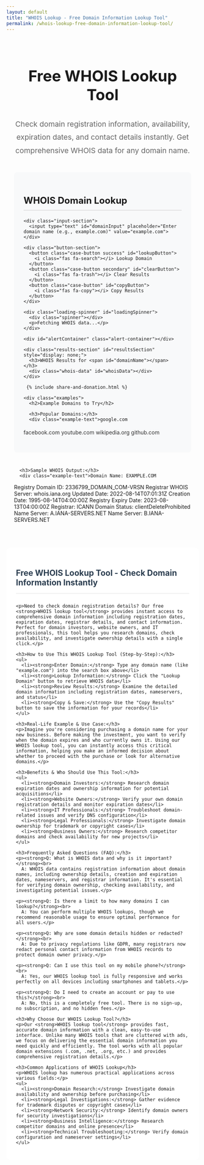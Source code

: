 ```yaml
---
layout: default
title: "WHOIS Lookup - Free Domain Information Lookup Tool"
permalink: /whois-lookup-free-domain-information-lookup-tool/
---
```


<meta charset="UTF-8">
<meta name="viewport" content="width=device-width, initial-scale=1.0">

<title>WHOIS Lookup Tool — Check Domain Owner & Availability (Free)</title>

<meta name="description"
  content="Use our free WHOIS Lookup Tool to check domain ownership, registrar info, expiration date, DNS status & availability. Instant results — no signup required.">

<meta name="keywords"
  content="whois lookup, domain lookup, whois search, domain owner check, whois checker, domain registration info, is domain available, dns lookup, domain expiry checker">

<meta name="author" content="paramdip nath">
<meta name="robots" content="index, follow">

<!-- Open Graph Tags -->
<meta property="og:title" content="Free WHOIS Lookup Tool — Check Domain Information Easy">
<meta property="og:description" content="Find domain owner, registrar, availability & expiration instantly with free WHOIS lookup.">
<meta property="og:type" content="website">
<meta property="og:url" content="https://toolesy.com/whois-lookup-free-domain-information-lookup-tool/">

<!-- Twitter Card Tags -->
<meta name="twitter:card" content="summary_large_image">
<meta name="twitter:title" content="Free WHOIS Lookup Tool — Domain Owner, Registrar, Expiry Info">
<meta name="twitter:description" content="Check WHOIS data instantly — domain ownership, expiration, availability, DNS info & more.">

<script type="application/ld+json">
{
  "@context": "https://schema.org",
  "@type": "FAQPage",
  "mainEntity": [
    {
      "@type": "Question",
      "name": "What does WHOIS lookup show?",
      "acceptedAnswer": {
        "@type": "Answer",
        "text": "WHOIS lookup shows domain owner information, registrar details, creation date, expiration date, and domain availability."
      }
    },
    {
      "@type": "Question",
      "name": "Is WHOIS lookup free?",
      "acceptedAnswer": {
        "@type": "Answer",
        "text": "Yes, the WHOIS lookup tool is free with instant results and no signup required."
      }
    },
    {
      "@type": "Question",
      "name": "Can I find the owner of a website?",
      "acceptedAnswer": {
        "@type": "Answer",
        "text": "If WHOIS privacy is not enabled, you can view the owner’s contact details including admin email and organization."
      }
    },
    {
      "@type": "Question",
      "name": "Can this tool check domain availability?",
      "acceptedAnswer": {
        "@type": "Answer",
        "text": "Yes, it tells whether the domain is already registered and when it expires."
      }
    }
  ]
}
</script>

<!-- Font Awesome -->
<link rel="stylesheet" href="https://cdnjs.cloudflare.com/ajax/libs/font-awesome/6.4.0/css/all.min.css">

<style>
  /* WHOIS Lookup Styles */
  .converter-container {
    padding: 20px;
    max-width: 1200px;
    margin: 0 auto;
  }

  .converter-container h1 {
    color: var(--primary);
    text-align: center;
    margin-bottom: 15px;
    font-size: 2.5rem;
    border-bottom: 3px solid var(--primary);
    padding-bottom: 15px;
  }

  .welcome-message {
    text-align: center;
    font-size: 1.2rem;
    color: #666;
    margin-bottom: 40px;
    line-height: 1.8;
  }

  .converter-section {
    margin-bottom: 40px;
    padding: 25px;
    background: #f8f9fa;
    border-radius: 8px;
    border-left: 4px solid var(--primary);
  }

  .converter-section h2 {
    color: var(--primary);
    margin-bottom: 20px;
    font-size: 1.5rem;
    border-bottom: 2px solid #e0e0e0;
    padding-bottom: 10px;
    display: flex;
    justify-content: space-between;
    align-items: center;
  }

  .converter-section p {
    margin-bottom: 15px;
    line-height: 1.8;
    color: #333;
  }

  .input-section {
    margin: 20px 0;
  }

  .input-section input {
    width: 100%;
    padding: 18px;
    border: 2px solid #e0e6ed;
    border-radius: 10px;
    font-size: 16px;
    resize: vertical;
    font-family: inherit;
    transition: border-color 0.3s;
    margin-bottom: 15px;
  }

  .input-section input:focus {
    outline: none;
    border-color: var(--primary);
    box-shadow: 0 0 0 3px rgba(52, 152, 219, 0.2);
  }

  .button-section {
    display: grid;
    grid-template-columns: repeat(auto-fit, minmax(200px, 1fr));
    gap: 12px;
    margin: 25px 0;
  }

  .case-button {
    padding: 14px 10px;
    border: none;
    border-radius: 8px;
    background: var(--primary);
    color: white;
    font-size: 14px;
    font-weight: 600;
    cursor: pointer;
    transition: all 0.3s ease;
    text-align: center;
  }

  .case-button:hover {
    background: #2980b9;
    transform: translateY(-2px);
    box-shadow: 0 4px 10px rgba(0, 0, 0, 0.15);
  }

  .case-button:active {
    transform: translateY(0);
  }

  .case-button.success {
    background: var(--success);
  }

  .case-button.success:hover {
    background: #218838;
  }

  .case-button.secondary {
    background: #6c757d;
  }

  .case-button.secondary:hover {
    background: #5a6268;
  }

  .alert-container {
    margin-top: 20px;
    min-height: 50px;
  }

  .alert {
    padding: 14px 20px;
    border-radius: 8px;
    margin-bottom: 10px;
    font-weight: 500;
    display: flex;
    align-items: center;
    justify-content: space-between;
  }

  .alert-success {
    background-color: #d4edda;
    color: #155724;
    border: 1px solid #c3e6cb;
  }

  .alert-error {
    background-color: #f8d7da;
    color: #721c24;
    border: 1px solid #f5c6cb;
  }

  .alert .close {
    cursor: pointer;
    font-weight: bold;
  }

  .results-section {
    margin-top: 30px;
    padding: 20px;
    background: white;
    border-radius: 8px;
    border: 1px solid #e0e0e0;
  }

  .results-section h3 {
    color: var(--primary);
    margin-bottom: 15px;
    border-bottom: 1px solid #e0e0e0;
    padding-bottom: 10px;
  }

  .whois-data {
    background: #f8f9fa;
    padding: 15px;
    border-radius: 6px;
    border-left: 4px solid var(--primary);
    font-family: monospace;
    white-space: pre-wrap;
    max-height: 500px;
    overflow-y: auto;
  }

  .loading-spinner {
    display: none;
    text-align: center;
    padding: 20px;
  }

  .spinner {
    border: 4px solid #f3f3f3;
    border-top: 4px solid var(--primary);
    border-radius: 50%;
    width: 40px;
    height: 40px;
    animation: spin 2s linear infinite;
    margin: 0 auto;
  }

  @keyframes spin {
    0% { transform: rotate(0deg); }
    100% { transform: rotate(360deg); }
  }

  .content-placeholder {
    padding: 25px;
    background: white;
    border-radius: 12px;
    margin-top: 30px;
  }

  .content-placeholder ul {
    margin: 15px 0;
    padding-left: 30px;
  }

  .content-placeholder li {
    margin-bottom: 10px;
    line-height: 1.6;
    color: #555;
  }

  .content-placeholder h2 {
    color: #2c3e50;
    border-bottom: 2px solid #f0f0f0;
    padding-bottom: 15px;
    margin-bottom: 25px;
  }

  /* Responsive adjustments */
  @media (max-width: 768px) {
    .button-section {
      grid-template-columns: 1fr;
    }

    .case-button {
      font-size: 13px;
      padding: 12px 8px;
    }

    .converter-container {
      padding: 15px;
    }

    .converter-section {
      padding: 20px;
      margin-bottom: 30px;
    }

    .converter-container h1 {
      font-size: 2rem;
    }

    .converter-section h2 {
      font-size: 1.3rem;
    }

    .share-donation-section {
      flex-direction: column;
      align-items: stretch;
    }

    .share-buttons,
    .donation-buttons {
      justify-content: center;
    }
  }
</style>

<div class="converter-container">
  <h1>Free WHOIS Lookup Tool</h1>
  <p class="welcome-message">Check domain registration information, availability, expiration dates, and contact details instantly. Get comprehensive WHOIS data for any domain name.</p>

  <div class="converter-section">
    <h2>WHOIS Domain Lookup</h2>

    <div class="input-section">
      <input type="text" id="domainInput" placeholder="Enter domain name (e.g., example.com)" value="example.com">
    </div>

    <div class="button-section">
      <button class="case-button success" id="lookupButton">
        <i class="fas fa-search"></i> Lookup Domain
      </button>
      <button class="case-button secondary" id="clearButton">
        <i class="fas fa-trash"></i> Clear Results
      </button>
      <button class="case-button" id="copyButton">
        <i class="fas fa-copy"></i> Copy Results
      </button>
    </div>

    <div class="loading-spinner" id="loadingSpinner">
      <div class="spinner"></div>
      <p>Fetching WHOIS data...</p>
    </div>

    <div id="alertContainer" class="alert-container"></div>

    <div class="results-section" id="resultsSection" style="display: none;">
      <h3>WHOIS Results for <span id="domainName"></span></h3>
      <div class="whois-data" id="whoisData"></div>
    </div>

     {% include share-and-donation.html %}

    <div class="examples">
      <h2>Example Domains to Try</h2>
      
      <h3>Popular Domains:</h3>
      <div class="example-text">google.com
facebook.com
youtube.com
wikipedia.org
github.com</div>

      <h3>Sample WHOIS Output:</h3>
      <div class="example-text">Domain Name: EXAMPLE.COM
Registry Domain ID: 2336799_DOMAIN_COM-VRSN
Registrar WHOIS Server: whois.iana.org
Updated Date: 2022-08-14T07:01:31Z
Creation Date: 1995-08-14T04:00:00Z
Registry Expiry Date: 2023-08-13T04:00:00Z
Registrar: ICANN
Domain Status: clientDeleteProhibited
Name Server: A.IANA-SERVERS.NET
Name Server: B.IANA-SERVERS.NET</div>
    </div>
  </div>

  <!-- SEO Content Section -->
  <div class="content-placeholder">
    <h2>Free WHOIS Lookup Tool - Check Domain Information Instantly</h2>

    <p>Need to check domain registration details? Our free <strong>WHOIS lookup tool</strong> provides instant access to comprehensive domain information including registration dates, expiration dates, registrar details, and contact information. Perfect for domain investors, website owners, and IT professionals, this tool helps you research domains, check availability, and investigate ownership details with a single click.</p>

    <h3>How to Use This WHOIS Lookup Tool (Step-by-Step):</h3>
    <ul>
      <li><strong>Enter Domain:</strong> Type any domain name (like "example.com") into the search box above</li>
      <li><strong>Lookup Information:</strong> Click the "Lookup Domain" button to retrieve WHOIS data</li>
      <li><strong>Review Results:</strong> Examine the detailed domain information including registration dates, nameservers, and status</li>
      <li><strong>Copy & Save:</strong> Use the "Copy Results" button to save the information for your records</li>
    </ul>

    <h3>Real-Life Example & Use Case:</h3>
    <p>Imagine you're considering purchasing a domain name for your new business. Before making the investment, you want to verify when the domain expires and who currently owns it. Using our WHOIS lookup tool, you can instantly access this critical information, helping you make an informed decision about whether to proceed with the purchase or look for alternative domains.</p>

    <h3>Benefits & Who Should Use This Tool:</h3>
    <ul>
      <li><strong>Domain Investors:</strong> Research domain expiration dates and ownership information for potential acquisitions</li>
      <li><strong>Website Owners:</strong> Verify your own domain registration details and monitor expiration dates</li>
      <li><strong>IT Professionals:</strong> Troubleshoot domain-related issues and verify DNS configuration</li>
      <li><strong>Legal Professionals:</strong> Investigate domain ownership for trademark or copyright cases</li>
      <li><strong>Business Owners:</strong> Research competitor domains and check availability for new projects</li>
    </ul>

    <h3>Frequently Asked Questions (FAQ):</h3>
    <p><strong>Q: What is WHOIS data and why is it important?</strong><br>
      A: WHOIS data contains registration information about domain names, including ownership details, creation and expiration dates, nameservers, and registrar information. It's essential for verifying domain ownership, checking availability, and investigating potential issues.</p>

    <p><strong>Q: Is there a limit to how many domains I can lookup?</strong><br>
      A: You can perform multiple WHOIS lookups, though we recommend reasonable usage to ensure optimal performance for all users.</p>

    <p><strong>Q: Why are some domain details hidden or redacted?</strong><br>
      A: Due to privacy regulations like GDPR, many registrars now redact personal contact information from WHOIS records to protect domain owner privacy.</p>

    <p><strong>Q: Can I use this tool on my mobile phone?</strong><br>
      A: Yes, our WHOIS lookup tool is fully responsive and works perfectly on all devices including smartphones and tablets.</p>

    <p><strong>Q: Do I need to create an account or pay to use this?</strong><br>
      A: No, this is a completely free tool. There is no sign-up, no subscription, and no hidden fees.</p>

    <h3>Why Choose Our WHOIS Lookup Tool?</h3>
    <p>Our <strong>WHOIS lookup tool</strong> provides fast, accurate domain information with a clean, easy-to-use interface. Unlike many WHOIS tools that are cluttered with ads, we focus on delivering the essential domain information you need quickly and efficiently. The tool works with all popular domain extensions (.com, .net, .org, etc.) and provides comprehensive registration details.</p>

    <h3>Common Applications of WHOIS Lookup</h3>
    <p>WHOIS lookup has numerous practical applications across various fields:</p>
    <ul>
      <li><strong>Domain Research:</strong> Investigate domain availability and ownership before purchasing</li>
      <li><strong>Legal Investigations:</strong> Gather evidence for trademark disputes or copyright cases</li>
      <li><strong>Network Security:</strong> Identify domain owners for security investigations</li>
      <li><strong>Business Intelligence:</strong> Research competitor domains and online presence</li>
      <li><strong>Technical Troubleshooting:</strong> Verify domain configuration and nameserver settings</li>
    </ul>
  </div>
</div>

<script>
  document.addEventListener('DOMContentLoaded', function () {
    const domainInput = document.getElementById('domainInput');
    const lookupButton = document.getElementById('lookupButton');
    const clearButton = document.getElementById('clearButton');
    const copyButton = document.getElementById('copyButton');
    const loadingSpinner = document.getElementById('loadingSpinner');
    const resultsSection = document.getElementById('resultsSection');
    const domainName = document.getElementById('domainName');
    const whoisData = document.getElementById('whoisData');
    const alertContainer = document.getElementById('alertContainer');
    
    // Share buttons
    const shareFacebook = document.getElementById('shareFacebook');
    const shareTwitter = document.getElementById('shareTwitter');
    const shareLinkedIn = document.getElementById('shareLinkedIn');
    const sharePinterest = document.getElementById('sharePinterest');
    const shareReddit = document.getElementById('shareReddit');

    // API Configuration
    const API_KEY = 'X2b2H8-WjnhUgsxxQCBj7A';
    const API_URL = 'https://jsonwhoisapi.com/api/v1/whois';

    // Event listeners
    lookupButton.addEventListener('click', performLookup);
    clearButton.addEventListener('click', clearResults);
    copyButton.addEventListener('click', copyResults);
    
    domainInput.addEventListener('keypress', function(e) {
      if (e.key === 'Enter') {
        performLookup();
      }
    });

    // Share button functionality
    shareFacebook.addEventListener('click', function(e) {
      e.preventDefault();
      const url = encodeURIComponent(window.location.href);
      const text = encodeURIComponent("Check out this free WHOIS lookup tool for domain information!");
      window.open(`https://www.facebook.com/sharer/sharer.php?u=${url}&quote=${text}`, '_blank', 'width=600,height=400');
    });

    shareTwitter.addEventListener('click', function(e) {
      e.preventDefault();
      const url = encodeURIComponent(window.location.href);
      const text = encodeURIComponent("Free WHOIS Lookup Tool - Check domain information & availability instantly!");
      window.open(`https://twitter.com/intent/tweet?url=${url}&text=${text}`, '_blank', 'width=600,height=400');
    });

    shareLinkedIn.addEventListener('click', function(e) {
      e.preventDefault();
      const url = encodeURIComponent(window.location.href);
      const title = encodeURIComponent("Free WHOIS Lookup Tool");
      const summary = encodeURIComponent("Check domain registration information, availability, expiration dates, and contact details instantly.");
      window.open(`https://www.linkedin.com/sharing/share-offsite/?url=${url}&title=${title}&summary=${summary}`, '_blank', 'width=600,height=400');
    });

    sharePinterest.addEventListener('click', function(e) {
      e.preventDefault();
      const url = encodeURIComponent(window.location.href);
      const description = encodeURIComponent("Free WHOIS Lookup Tool - Check domain information & availability instantly!");
      window.open(`https://pinterest.com/pin/create/button/?url=${url}&description=${description}`, '_blank', 'width=600,height=400');
    });

    shareReddit.addEventListener('click', function(e) {
      e.preventDefault();
      const url = encodeURIComponent(window.location.href);
      const title = encodeURIComponent("Free WHOIS Lookup Tool - Check domain information & availability instantly!");
      window.open(`https://www.reddit.com/submit?url=${url}&title=${title}`, '_blank', 'width=600,height=400');
    });

    async function performLookup() {
      const domain = domainInput.value.trim();
      
      if (!domain) {
        showAlert('Please enter a domain name.', 'error');
        return;
      }

      // Validate domain format
      if (!isValidDomain(domain)) {
        showAlert('Please enter a valid domain name (e.g., example.com).', 'error');
        return;
      }

      loadingSpinner.style.display = 'block';
      resultsSection.style.display = 'none';

      try {
        const response = await fetch(`${API_URL}?identifier=${encodeURIComponent(domain)}`, {
          headers: {
            'Authorization': `Bearer ${API_KEY}`
          }
        });

        if (!response.ok) {
          throw new Error(`API request failed with status ${response.status}`);
        }

        const data = await response.json();
        displayResults(domain, data);
        showAlert('WHOIS data retrieved successfully!', 'success');
        
      } catch (error) {
        console.error('Error:', error);
        showAlert('Failed to retrieve WHOIS data. Please try again.', 'error');
        // Display sample data for demonstration
        displaySampleResults(domain);
      } finally {
        loadingSpinner.style.display = 'none';
      }
    }

    function displayResults(domain, data) {
      domainName.textContent = domain;
      
      // Format the WHOIS data for display
      let formattedData = '';
      
      if (data.name) formattedData += `Domain Name: ${data.name}\n`;
      if (data.created) formattedData += `Creation Date: ${formatDate(data.created)}\n`;
      if (data.expires) formattedData += `Expiration Date: ${formatDate(data.expires)}\n`;
      if (data.changed) formattedData += `Last Updated: ${formatDate(data.changed)}\n`;
      if (data.registrar) formattedData += `Registrar: ${data.registrar}\n`;
      if (data.status) formattedData += `Domain Status: ${Array.isArray(data.status) ? data.status.join(', ') : data.status}\n`;
      
      if (data.nameservers && Array.isArray(data.nameservers)) {
        formattedData += `Name Servers:\n`;
        data.nameservers.forEach(ns => {
          formattedData += `  ${ns}\n`;
        });
      }
      
      if (data.contacts) {
        if (data.contacts.owner) {
          formattedData += `\nRegistrant Contact:\n`;
          formattedData += formatContact(data.contacts.owner);
        }
        if (data.contacts.admin) {
          formattedData += `\nAdmin Contact:\n`;
          formattedData += formatContact(data.contacts.admin);
        }
        if (data.contacts.tech) {
          formattedData += `\nTechnical Contact:\n`;
          formattedData += formatContact(data.contacts.tech);
        }
      }
      
      whoisData.textContent = formattedData || 'No WHOIS data available for this domain.';
      resultsSection.style.display = 'block';
    }

    function displaySampleResults(domain) {
      // Display sample data when API fails (for demonstration)
      domainName.textContent = domain;
      
      const sampleData = `Domain Name: ${domain}
Registry Domain ID: 1234567_DOMAIN_COM-VRSN
Registrar WHOIS Server: whois.example-registrar.com
Updated Date: 2023-01-15T10:30:00Z
Creation Date: 2020-03-20T08:00:00Z
Registry Expiry Date: 2024-03-20T08:00:00Z
Registrar: Example Registrar Inc.
Registrar IANA ID: 1234
Domain Status: ok
Name Server: NS1.EXAMPLE-DNS.COM
Name Server: NS2.EXAMPLE-DNS.COM

Registrant Contact:
  Name: John Doe
  Organization: Example Inc.
  Street: 123 Main Street
  City: New York
  State: NY
  Postal Code: 10001
  Country: US
  Phone: +1.5551234567
  Email: john.doe@example.com

This is sample data. Actual WHOIS lookup requires a valid API key and subscription.`;
      
      whoisData.textContent = sampleData;
      resultsSection.style.display = 'block';
      showAlert('Displaying sample data. For real WHOIS lookups, ensure you have a valid API subscription.', 'error');
    }

    function formatDate(dateString) {
      if (!dateString) return 'N/A';
      try {
        return new Date(dateString).toLocaleString();
      } catch (e) {
        return dateString;
      }
    }

    function formatContact(contact) {
      if (!contact) return '  Information not available\n';
      
      let formatted = '';
      if (contact.name) formatted += `  Name: ${contact.name}\n`;
      if (contact.organization) formatted += `  Organization: ${contact.organization}\n`;
      if (contact.street) formatted += `  Street: ${contact.street}\n`;
      if (contact.city) formatted += `  City: ${contact.city}\n`;
      if (contact.state) formatted += `  State: ${contact.state}\n`;
      if (contact.postalCode) formatted += `  Postal Code: ${contact.postalCode}\n`;
      if (contact.country) formatted += `  Country: ${contact.country}\n`;
      if (contact.phone) formatted += `  Phone: ${contact.phone}\n`;
      if (contact.fax) formatted += `  Fax: ${contact.fax}\n`;
      if (contact.email) formatted += `  Email: ${contact.email}\n`;
      
      return formatted || '  Information not available\n';
    }

    function clearResults() {
      domainInput.value = '';
      resultsSection.style.display = 'none';
      alertContainer.innerHTML = '';
      showAlert('Results cleared.', 'success');
    }

    function copyResults() {
      if (!whoisData.textContent) {
        showAlert('No results to copy.', 'error');
        return;
      }

      navigator.clipboard.writeText(whoisData.textContent).then(() => {
        showAlert('WHOIS data copied to clipboard!', 'success');
      }).catch(err => {
        showAlert('Failed to copy data: ' + err, 'error');
      });
    }

    function isValidDomain(domain) {
      const domainRegex = /^[a-zA-Z0-9]([a-zA-Z0-9-]{0,61}[a-zA-Z0-9])?(\.[a-zA-Z]{2,})+$/;
      return domainRegex.test(domain);
    }

    function showAlert(message, type) {
      const alertDiv = document.createElement('div');
      alertDiv.className = `alert alert-${type}`;
      alertDiv.innerHTML = `
        ${message}
        <span class="close">&times;</span>
      `;

      alertContainer.innerHTML = '';
      alertContainer.appendChild(alertDiv);

      // Add close functionality
      alertDiv.querySelector('.close').addEventListener('click', function () {
        alertDiv.remove();
      });

      setTimeout(() => {
        if (alertDiv.parentNode) {
          alertDiv.remove();
        }
      }, 5000);
    }
  });
</script>